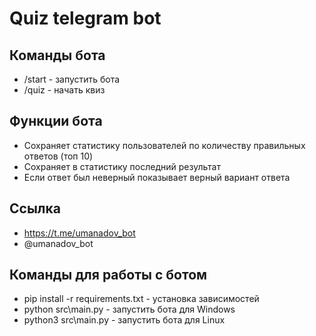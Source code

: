 # Quiz telegram bot
## Команды бота
* /start - запустить бота
* /quiz - начать квиз

## Функции бота
* Сохраняет статистику пользователей по количеству правильных ответов (топ 10)
* Сохраняет в статистику последний результат
* Если ответ был неверный показывает верный вариант ответа

## Ссылка
* https://t.me/umanadov_bot
* @umanadov_bot

## Команды для работы с ботом
* pip install -r requirements.txt - установка зависимостей
* python src\main.py - запустить бота для Windows
* python3 src\main.py - запустить бота для Linux